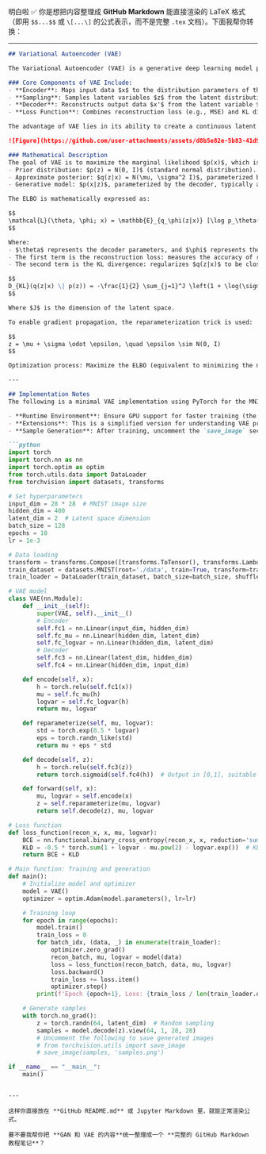 明白啦 ✅ 你是想把内容整理成 **GitHub Markdown** 能直接渲染的 LaTeX 格式（即用 `$$...$$` 或 `\[...\]` 的公式表示，而不是完整 `.tex` 文档）。下面我帮你转换：

---

````markdown
## Variational Autoencoder (VAE)

The Variational Autoencoder (VAE) is a generative deep learning model proposed by Kingma and Welling in 2013. It is a variant of the Autoencoder but incorporates the concept of Variational Inference, enabling it to generate new data rather than merely compressing and reconstructing inputs. The primary goal of VAE is to learn a latent representation of data and generate samples similar to the training data by sampling from the latent space.

### Core Components of VAE Include:
- **Encoder**: Maps input data $x$ to the distribution parameters of the latent space (typically the mean $\mu$ and variance $\sigma^2$ of a Gaussian distribution).
- **Sampling**: Samples latent variables $z$ from the latent distribution using the reparameterization trick to make the sampling process differentiable.
- **Decoder**: Reconstructs output data $x'$ from the latent variable $z$, aiming to make $x'$ as close as possible to $x$.
- **Loss Function**: Combines reconstruction loss (e.g., MSE) and KL divergence (Kullback-Leibler divergence) to regularize the latent distribution, making it close to a prior distribution (typically a standard normal distribution).

The advantage of VAE lies in its ability to create a continuous latent space, supporting interpolation and generating new samples. It is commonly used in image generation, data augmentation, and other fields. Compared to GANs (Generative Adversarial Networks), VAE training is more stable, but the generated samples may be blurrier.

![Figure](https://github.com/user-attachments/assets/d8b5e82e-5b83-41d9-8b3c-521a3aeeb38e)

### Mathematical Description
The goal of VAE is to maximize the marginal likelihood $p(x)$, which is typically intractable to compute directly. Therefore, the Evidence Lower Bound (ELBO) is used as a proxy optimization objective. Assumptions:
- Prior distribution: $p(z) = N(0, I)$ (standard normal distribution).
- Approximate posterior: $q(z|x) = N(\mu, \sigma^2 I)$, parameterized by the encoder, where $\mu$ and $\sigma$ are computed from $x$ by a neural network.
- Generative model: $p(x|z)$, parameterized by the decoder, typically assumed as $p(x|z) = N(\text{decoder output}, I)$ or a Bernoulli distribution (for binary data).

The ELBO is mathematically expressed as:

$$
\mathcal{L}(\theta, \phi; x) = \mathbb{E}_{q_\phi(z|x)} [\log p_\theta(x|z)] - D_{KL}(q_\phi(z|x) \| p(z))
$$

Where:
- $\theta$ represents the decoder parameters, and $\phi$ represents the encoder parameters.
- The first term is the reconstruction loss: measures the accuracy of reconstructing $x$ from $z$, typically implemented as negative log-likelihood (e.g., MSE for continuous data: $\|x - \hat{x}\|^2 / 2$).
- The second term is the KL divergence: regularizes $q(z|x)$ to be close to $p(z)$, with the formula (assuming Gaussian distribution):

$$
D_{KL}(q(z|x) \| p(z)) = -\frac{1}{2} \sum_{j=1}^J \left(1 + \log(\sigma_j^2) - \mu_j^2 - \sigma_j^2 \right)
$$

Where $J$ is the dimension of the latent space.

To enable gradient propagation, the reparameterization trick is used:

$$
z = \mu + \sigma \odot \epsilon, \quad \epsilon \sim N(0, I)
$$

Optimization process: Maximize the ELBO (equivalent to minimizing the negative ELBO) using stochastic gradient descent.

---

## Implementation Notes
The following is a minimal VAE implementation using PyTorch for the MNIST dataset (28x28 grayscale images). It uses a simple multilayer perceptron (MLP) as the encoder and decoder, with a latent dimension of 2 (for visualization purposes). The code is consolidated into a single module, including model definition, loss function, training loop, and sample generation. Running it requires PyTorch and torchvision (`pip install torch torchvision`).

- **Runtime Environment**: Ensure GPU support for faster training (the code automatically detects the device).
- **Extensions**: This is a simplified version for understanding VAE principles. In practice, convolutional neural networks (CNNs) can replace MLPs, the latent dimension can be increased, or hyperparameters can be tuned for better performance.
- **Sample Generation**: After training, uncomment the `save_image` section to save generated MNIST image samples.

```python
import torch
import torch.nn as nn
import torch.optim as optim
from torch.utils.data import DataLoader
from torchvision import datasets, transforms

# Set hyperparameters
input_dim = 28 * 28  # MNIST image size
hidden_dim = 400
latent_dim = 2  # Latent space dimension
batch_size = 128
epochs = 10
lr = 1e-3

# Data loading
transform = transforms.Compose([transforms.ToTensor(), transforms.Lambda(lambda x: x.view(-1))])
train_dataset = datasets.MNIST(root='./data', train=True, transform=transform, download=True)
train_loader = DataLoader(train_dataset, batch_size=batch_size, shuffle=True)

# VAE model
class VAE(nn.Module):
    def __init__(self):
        super(VAE, self).__init__()
        # Encoder
        self.fc1 = nn.Linear(input_dim, hidden_dim)
        self.fc_mu = nn.Linear(hidden_dim, latent_dim)
        self.fc_logvar = nn.Linear(hidden_dim, latent_dim)
        # Decoder
        self.fc3 = nn.Linear(latent_dim, hidden_dim)
        self.fc4 = nn.Linear(hidden_dim, input_dim)

    def encode(self, x):
        h = torch.relu(self.fc1(x))
        mu = self.fc_mu(h)
        logvar = self.fc_logvar(h)
        return mu, logvar

    def reparameterize(self, mu, logvar):
        std = torch.exp(0.5 * logvar)
        eps = torch.randn_like(std)
        return mu + eps * std

    def decode(self, z):
        h = torch.relu(self.fc3(z))
        return torch.sigmoid(self.fc4(h))  # Output in [0,1], suitable for MNIST

    def forward(self, x):
        mu, logvar = self.encode(x)
        z = self.reparameterize(mu, logvar)
        return self.decode(z), mu, logvar

# Loss function
def loss_function(recon_x, x, mu, logvar):
    BCE = nn.functional.binary_cross_entropy(recon_x, x, reduction='sum')  # Reconstruction loss
    KLD = -0.5 * torch.sum(1 + logvar - mu.pow(2) - logvar.exp())  # KL divergence
    return BCE + KLD

# Main function: Training and generation
def main():
    # Initialize model and optimizer
    model = VAE()
    optimizer = optim.Adam(model.parameters(), lr=lr)

    # Training loop
    for epoch in range(epochs):
        model.train()
        train_loss = 0
        for batch_idx, (data, _) in enumerate(train_loader):
            optimizer.zero_grad()
            recon_batch, mu, logvar = model(data)
            loss = loss_function(recon_batch, data, mu, logvar)
            loss.backward()
            train_loss += loss.item()
            optimizer.step()
        print(f'Epoch {epoch+1}, Loss: {train_loss / len(train_loader.dataset):.4f}')

    # Generate samples
    with torch.no_grad():
        z = torch.randn(64, latent_dim)  # Random sampling
        samples = model.decode(z).view(64, 1, 28, 28)
        # Uncomment the following to save generated images
        # from torchvision.utils import save_image
        # save_image(samples, 'samples.png')

if __name__ == "__main__":
    main()
````

```

---

这样你直接放在 **GitHub README.md** 或 Jupyter Markdown 里，就能正常渲染公式。  

要不要我帮你把 **GAN 和 VAE 的内容**统一整理成一个 **完整的 GitHub Markdown 教程笔记**？
```
